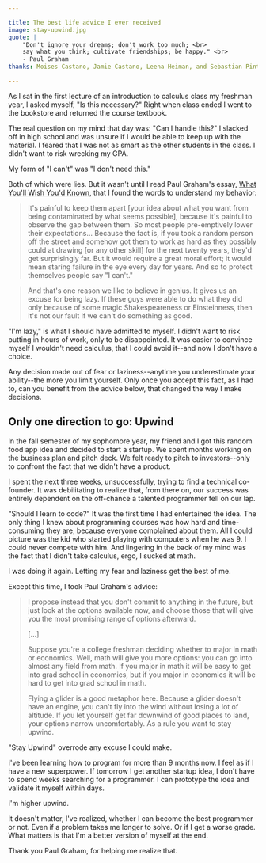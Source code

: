 ```yaml
---

title: The best life advice I ever received
image: stay-upwind.jpg
quote: |
    "Don't ignore your dreams; don't work too much; <br>
    say what you think; cultivate friendships; be happy." <br>
    - Paul Graham
thanks: Moises Castano, Jamie Castano, Leena Heiman, and Sebastian Pinto

---
```


As I sat in the first lecture of an introduction to calculus class my freshman year, I asked myself, "Is this necessary?" Right when class ended I went to the bookstore and returned the course textbook.  

The real question on my mind that day was: "Can I handle this?" I slacked off in high school and was unsure if I would be able to keep up with the material. I feared that I was not as smart as the other students in the class. I didn't want to risk wrecking my GPA. 

My form of "I can't" was "I don't need this."

Both of which were lies. But it wasn't until I read Paul Graham's essay, [What You'll Wish You'd Known](http://www.paulgraham.com/hs.html), that I found the words to understand my behavior:

>It's painful to keep them apart [your idea about what you want from being contaminated by what seems possible], because it's painful to observe the gap between them. So most people pre-emptively lower their expectations... Because the fact is, if you took a random person off the street and somehow got them to work as hard as they possibly could at drawing [or any other skill] for the next twenty years, they'd get surprisingly far. But it would require a great moral effort; it would mean staring failure in the eye every day for years. And so to protect themselves people say "I can't."

>And that's one reason we like to believe in genius. It gives us an excuse for being lazy. If these guys were able to do what they did only because of some magic Shakespeareness or Einsteinness, then it's not our fault if we can't do something as good.

"I'm lazy," is what I should have admitted to myself. I didn't want to risk putting in hours of work, only to be disappointed. It was easier to convince myself I wouldn't need calculus, that I could avoid it--and now I don't have a choice. 

Any decision made out of fear or laziness--anytime you underestimate your ability--the more you limit yourself. Only once you accept this fact, as I had to, can you benefit from the advice below, that changed the way I make decisions. 


## Only one direction to go: Upwind

In the fall semester of my sophomore year, my friend and I got this random food app idea and decided to start a startup. We spent months working on the business plan and pitch deck. We felt ready to pitch to investors--only to confront the fact that we didn't have a product.  

I spent the next three weeks, unsuccessfully, trying to find a technical co-founder. It was debilitating to realize that, from there on, our success was entirely dependent on the off-chance a talented programmer fell on our lap. 

"Should I learn to code?" It was the first time I had entertained the idea. The only thing I knew about programming courses was how hard and time-consuming they are, because everyone complained about them. All I could picture was the kid who started playing with computers when he was 9. I could never compete with him.  And lingering in the back of my mind was the fact that I didn't take calculus, ergo, I sucked at math. 

I was doing it again. Letting my fear and laziness get the best of me. 

Except this time, I took Paul Graham's advice: 

>I propose instead that you don't commit to anything in the future, but just look at the options available now, and choose those that will give you the most promising range of options afterward.
>
> [...]
>
>Suppose you're a college freshman deciding whether to major in math or economics. Well, math will give you more options: you can go into almost any field from math. If you major in math it will be easy to get into grad school in economics, but if you major in economics it will be hard to get into grad school in math.
> 
>Flying a glider is a good metaphor here. Because a glider doesn't have an engine, you can't fly into the wind without losing a lot of altitude. If you let yourself get far downwind of good places to land, your options narrow uncomfortably. As a rule you want to stay upwind.

"Stay Upwind" overrode any excuse I could make.

I've been learning how to program for more than 9 months now. I feel as if I have a new superpower. If tomorrow I get another startup idea, I don't have to spend weeks searching for a programmer. I can prototype the idea and validate it myself within days. 

I'm higher upwind. 

It doesn't matter, I've realized, whether I can become the best programmer or not. Even if a problem takes me longer to solve. Or if I get a worse grade. What matters is that I'm a better version of myself at the end.

Thank you Paul Graham, for helping me realize that.

